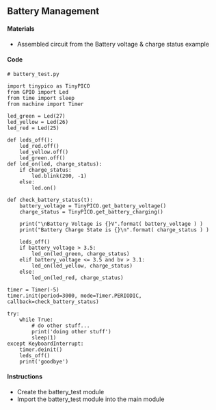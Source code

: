 ## Battery Management

#### Materials
 - Assembled circuit from the Battery voltage & charge status example

#### Code
```
# battery_test.py

import tinypico as TinyPICO
from GPIO import Led
from time import sleep
from machine import Timer

led_green = Led(27)
led_yellow = Led(26)
led_red = Led(25)

def leds_off():
    led_red.off()
    led_yellow.off()
    led_green.off()
def led_on(led, charge_status):
    if charge_status:
        led.blink(200, -1)
    else:
        led.on()

def check_battery_status(t):
    battery_voltage = TinyPICO.get_battery_voltage()
    charge_status = TinyPICO.get_battery_charging()
    
    print("\nBattery Voltage is {}V".format( battery_voltage ) )
    print("Battery Charge State is {}\n".format( charge_status ) )
    
    leds_off()
    if battery_voltage > 3.5:
        led_on(led_green, charge_status)
    elif battery_voltage <= 3.5 and bv > 3.1:
        led_on(led_yellow, charge_status)
    else:
        led_on(led_red, charge_status)

timer = Timer(-5)
timer.init(period=3000, mode=Timer.PERIODIC, callback=check_battery_status)

try:
    while True:
        # do other stuff...
        print('doing other stuff')
        sleep(1)
except KeyboardInterrupt:
    timer.deinit()
    leds_off()
    print('goodbye')
```

#### Instructions
 - Create the battery_test module
 - Import the battery_test module into the main module
